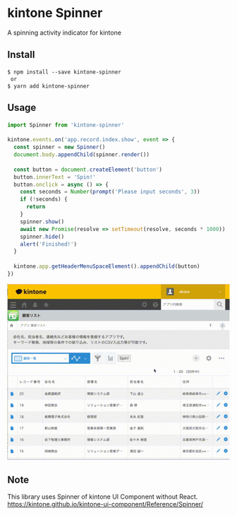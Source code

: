 # kintone Spinner
A spinning activity indicator for kintone

##  Install

```
$ npm install --save kintone-spinner
 or
$ yarn add kintone-spinner
```

## Usage

```js
import Spinner from 'kintone-spinner'

kintone.events.on('app.record.index.show', event => {
  const spinner = new Spinner()
  document.body.appendChild(spinner.render())

  const button = document.createElement('button')
  button.innerText = 'Spin!'
  button.onclick = async () => {
    const seconds = Number(prompt('Please input seconds', 3))
    if (!seconds) {
      return
    }
    spinner.show()
    await new Promise(resolve => setTimeout(resolve, seconds * 1000))
    spinner.hide()
    alert('Finished!')
  }

  kintone.app.getHeaderMenuSpaceElement().appendChild(button)
})
```
![result](https://github.com/goqoo-on-kintone/kintone-spinner/blob/media/kintone-spinner.gif)


## Note
This library uses Spinner of kintone UI Component without  React.  
https://kintone.github.io/kintone-ui-component/Reference/Spinner/
